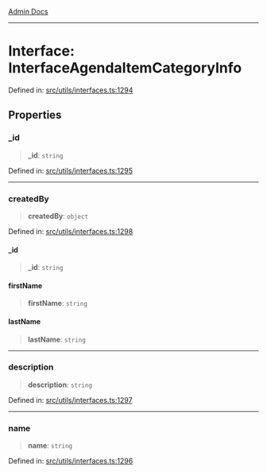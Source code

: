 [Admin Docs](/)

***

# Interface: InterfaceAgendaItemCategoryInfo

Defined in: [src/utils/interfaces.ts:1294](https://github.com/PalisadoesFoundation/talawa-admin/blob/main/src/utils/interfaces.ts#L1294)

## Properties

### \_id

> **\_id**: `string`

Defined in: [src/utils/interfaces.ts:1295](https://github.com/PalisadoesFoundation/talawa-admin/blob/main/src/utils/interfaces.ts#L1295)

***

### createdBy

> **createdBy**: `object`

Defined in: [src/utils/interfaces.ts:1298](https://github.com/PalisadoesFoundation/talawa-admin/blob/main/src/utils/interfaces.ts#L1298)

#### \_id

> **\_id**: `string`

#### firstName

> **firstName**: `string`

#### lastName

> **lastName**: `string`

***

### description

> **description**: `string`

Defined in: [src/utils/interfaces.ts:1297](https://github.com/PalisadoesFoundation/talawa-admin/blob/main/src/utils/interfaces.ts#L1297)

***

### name

> **name**: `string`

Defined in: [src/utils/interfaces.ts:1296](https://github.com/PalisadoesFoundation/talawa-admin/blob/main/src/utils/interfaces.ts#L1296)
